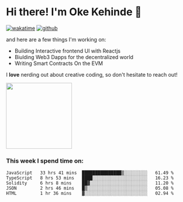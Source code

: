 # Hi there! I'm Oke Kehinde :cowboy_hat_face:

[![wakatime](https://wakatime.com/badge/user/5f3f42a0-7b4f-4c4b-b2da-012c5ac2fa62.svg)](https://wakatime.com/@5f3f42a0-7b4f-4c4b-b2da-012c5ac2fa62)
[![github](https://img.shields.io/github/followers/okeken?logo=github&style=plastic)](https://github.com/okeken?tab=followers)

and here are a few things I'm working on:

- Building Interactive frontend UI with Reactjs
- Biulding Web3 Dapps for the decentralized world
- Writing Smart Contracts On the EVM

I **love** nerding out about creative coding, so don't hesitate to reach out!


<img height="180em" src="https://github-readme-stats.vercel.app/api?username=okeken&show_icons=true&hide_border=true&&count_private=true&include_all_commits=true" />

### This week I spend time on:

<!--START_SECTION:waka-->
```text
JavaScript   33 hrs 41 mins  ███████████████▒░░░░░░░░░   61.49 % 
TypeScript   8 hrs 53 mins   ████░░░░░░░░░░░░░░░░░░░░░   16.23 % 
Solidity     6 hrs 8 mins    ██▓░░░░░░░░░░░░░░░░░░░░░░   11.20 % 
JSON         2 hrs 46 mins   █▒░░░░░░░░░░░░░░░░░░░░░░░   05.08 % 
HTML         1 hr 36 mins    ▓░░░░░░░░░░░░░░░░░░░░░░░░   02.94 % 
```
<!--END_SECTION:waka-->

